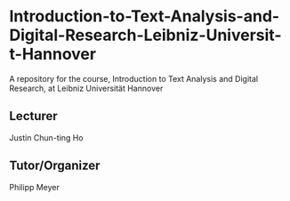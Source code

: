 # Introduction-to-Text-Analysis-and-Digital-Research-Leibniz-Universit-t-Hannover

A repository for the course, Introduction to Text Analysis and Digital Research, at Leibniz Universität Hannover

## Lecturer
Justin Chun-ting Ho
## Tutor/Organizer
Philipp Meyer
